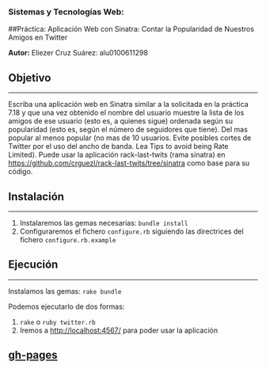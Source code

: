 ### Sistemas y Tecnologías Web:
##Práctica: Aplicación Web con Sinatra: Contar la Popularidad de Nuestros Amigos en Twitter

**Autor:** Eliezer Cruz Suárez: alu0100611298

## Objetivo
-----------

Escriba una aplicación web en Sinatra similar a la solicitada en la práctica 7.18 y que una vez obtenido el nombre del usuario muestre la lista de los amigos de ese usuario (esto es, a quienes sigue) ordenada según su popularidad (esto es, según el número de seguidores que tiene). Del mas popular al menos popular (no mas de 10 usuarios. Evite posibles cortes de Twitter por el uso del ancho de banda. Lea Tips to avoid being Rate Limited). Puede usar la aplicación rack-last-twits (rama sinatra) en https://github.com/crguezl/rack-last-twits/tree/sinatra como base para su código.

## Instalación
--------------

1. Instalaremos las gemas necesarias: `bundle install`
2. Configuraremos el fichero `configure.rb` siguiendo las directrices del fichero `configure.rb.example`


## Ejecución
------------
Instalamos las gemas:
`rake bundle`

Podemos ejecutarlo de dos formas:

1. `rake` o `ruby twitter.rb`
2. Iremos a [http://localhost:4567/](http://localhost:9393/) para poder usar la aplicación

## [gh-pages](http://alu0100611298.github.io/SYTW_practica_2)